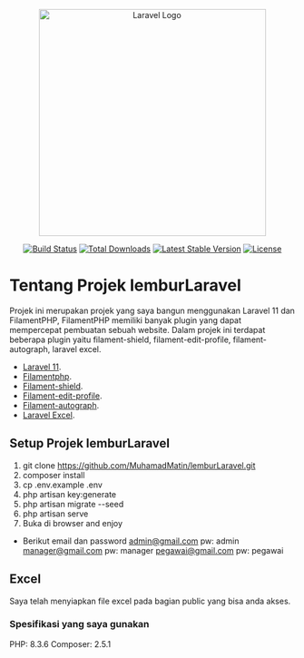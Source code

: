 <p align="center"><a href="https://laravel.com" target="_blank"><img src="https://raw.githubusercontent.com/laravel/art/master/logo-lockup/5%20SVG/2%20CMYK/1%20Full%20Color/laravel-logolockup-cmyk-red.svg" width="400" alt="Laravel Logo"></a></p>

<p align="center">
<a href="https://github.com/laravel/framework/actions"><img src="https://github.com/laravel/framework/workflows/tests/badge.svg" alt="Build Status"></a>
<a href="https://packagist.org/packages/laravel/framework"><img src="https://img.shields.io/packagist/dt/laravel/framework" alt="Total Downloads"></a>
<a href="https://packagist.org/packages/laravel/framework"><img src="https://img.shields.io/packagist/v/laravel/framework" alt="Latest Stable Version"></a>
<a href="https://packagist.org/packages/laravel/framework"><img src="https://img.shields.io/packagist/l/laravel/framework" alt="License"></a>
</p>

# Tentang Projek lemburLaravel

Projek ini merupakan projek yang saya bangun menggunakan Laravel 11 dan FilamentPHP, FilamentPHP memiliki banyak plugin yang dapat mempercepat pembuatan sebuah website. Dalam projek ini terdapat beberapa plugin yaitu filament-shield, filament-edit-profile, filament-autograph, laravel excel.

-   [Laravel 11](https://laravel.com).
-   [Filamentphp](https://filamentphp.com).
-   [Filament-shield](https://filamentphp.com/plugins/bezhansalleh-shield).
-   [Filament-edit-profile](https://filamentphp.com/plugins/joaopaulolndev-edit-profile).
-   [Filament-autograph](https://filamentphp.com/plugins/saade-autograph).
-   [Laravel Excel](https://laravel-excel.com).

## Setup Projek lemburLaravel

1. git clone https://github.com/MuhamadMatin/lemburLaravel.git
2. composer install
3. cp .env.example .env
4. php artisan key:generate
5. php artisan migrate --seed
6. php artisan serve
7. Buka di browser and enjoy

-   Berikut email dan password
    admin@gmail.com pw: admin
    manager@gmail.com pw: manager
    pegawai@gmail.com pw: pegawai

## Excel

Saya telah menyiapkan file excel pada bagian public yang bisa anda akses.

### Spesifikasi yang saya gunakan

PHP: 8.3.6
Composer: 2.5.1
